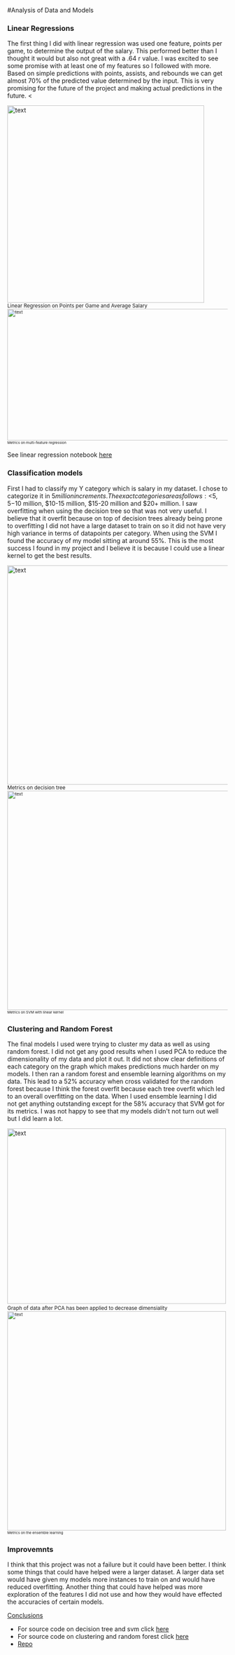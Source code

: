 #Analysis of Data and Models

### Linear Regressions
The first thing I did with linear regression was used one feature, points per game, to determine the output of the salary. This performed better than I thought it would but also not great with a .64 r value. I was excited to see some promise with at least one of my features
so I followed with more. Based on simple predictions with points, assists, and rebounds we can get almost 70% of the predicted value determined by the input.  This is very promising for the future of the project and making actual predictions in the future.
<
<p float="left">
    <img alt="text" src="visualizations/regression graph.PNG" width="450" height="450"><br>
    <sup>Linear Regression on Points per Game and Average Salary<sup>
  <img alt="text" src="visualizations/linear_multifeature.PNG" width="800" height="300"><br>
  <sup>Metrics on multi-feature regression<sup>
</p>

See linear regression notebook [here](linear_regression.ipynb)

### Classification models
First I had to classify my Y category which is salary in my dataset. I chose to categorize it in $5 million increments. The exact categories are as follows: <$5, $5-$10 million, $10-15 million, $15-20 million and $20+ million. I saw overfitting when using the decision tree so that was not very useful. I believe that it overfit because on top of decision trees already being prone to overfitting I did not have a large dataset to train on so it did not have very high variance in terms of datapoints per category. When using the SVM I found the accuracy of my model sitting at around 55%. This is the most success I found in my project and I believe it is because I could use a linear kernel to get the best results.

<p float="left">
    <img alt="text" src="visualizations/tree_results.PNG" width="800" height="500"><br>
    <sup>Metrics on decision tree<sup>
  <img alt="text" src="visualizations/svm.PNG" width="800" height="500"><br>
  <sup>Metrics on SVM with linear kernel<sup>
</p>

### Clustering and Random Forest
The final models I used were trying to cluster my data as well as using random forest. I did not get any good results when I used PCA to reduce the dimensionality of my data and plot it out. It did not show clear definitions of each category on the graph which makes predictions much harder on my models. I then ran a random forest and ensemble learning algorithms on my data. This lead to a 52% accuracy when cross validated for the random forest because I think the forest overfit because each tree overfit which led to an overall overfitting on the data. When I used ensemble learning I did not get anything outstanding except for the 58% accuracy that SVM got for its metrics. I was not happy to see that my models didn't not turn out well but I did learn a lot.

<p float="left">
    <img alt="text" src="visualizations/classification.PNG" width="500" height="400"><br>
    <sup>Graph of data after PCA has been applied to decrease dimensiality<sup><br>
  <img alt="text" src="visualizations/ensemble.PNG" width="500" height="500"><br>
  <sup>Metrics on the ensemble learning<sup>
</p>

### Improvemnts
I think that this project was not a failure but it could have been better. I think some things that could have helped were a larger dataset. A larger data set would have given my models more instances to train on and would have reduced overfitting. Another thing that could have helped was more exploration of the features I did not use and how they would have effected the accuracies of certain models.

[Conclusions](CONCLUSIONS.md)
* For source code on decision tree and svm click [here](/classification.ipynb)
* For source code on clustering and random forest click [here](/clustering.ipynb)
* [Repo]()
